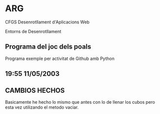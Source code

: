 # ARG

CFGS Desenrotllament d'Aplicacions Web

Entorns de Desenrotllament

## Programa del joc dels poals

Programa exemple per activitat de Github amb Python

## 19:55 11/05/2003

## CAMBIOS HECHOS

Basicamente he hecho lo mismo que antes con lo de llenar los cubos pero esta vez utilizando el metodo vaciar.
